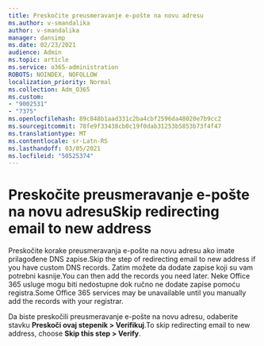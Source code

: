 ```yaml
---
title: Preskočite preusmeravanje e-pošte na novu adresu
ms.author: v-smandalika
author: v-smandalika
manager: dansimp
ms.date: 02/23/2021
audience: Admin
ms.topic: article
ms.service: o365-administration
ROBOTS: NOINDEX, NOFOLLOW
localization_priority: Normal
ms.collection: Adm_O365
ms.custom:
- "9002531"
- "7375"
ms.openlocfilehash: 89c848b1aad331c2ba4cbf2596da48020e7b9cc2
ms.sourcegitcommit: 78fe9f33438cb0c19f0dab31253b5853b73f4f47
ms.translationtype: MT
ms.contentlocale: sr-Latn-RS
ms.lasthandoff: 03/05/2021
ms.locfileid: "50525374"
---
```

# <a name="skip-redirecting-email-to-new-address"></a><span data-ttu-id="83bb2-102">Preskočite preusmeravanje e-pošte na novu adresu</span><span class="sxs-lookup"><span data-stu-id="83bb2-102">Skip redirecting email to new address</span></span>

<span data-ttu-id="83bb2-103">Preskočite korake preusmeravanja e-pošte na novu adresu ako imate prilagođene DNS zapise.</span><span class="sxs-lookup"><span data-stu-id="83bb2-103">Skip the step of redirecting email to new address if you have custom DNS records.</span></span> <span data-ttu-id="83bb2-104">Zatim možete da dodate zapise koji su vam potrebni kasnije.</span><span class="sxs-lookup"><span data-stu-id="83bb2-104">You can then add the records you need later.</span></span> <span data-ttu-id="83bb2-105">Neke Office 365 usluge mogu biti nedostupne dok ručno ne dodate zapise pomoću registra.</span><span class="sxs-lookup"><span data-stu-id="83bb2-105">Some Office 365 services may be unavailable until you manually add the records with your registrar.</span></span>

<span data-ttu-id="83bb2-106">Da biste preskočili preusmeravanje e-pošte na novu adresu, odaberite stavku **Preskoči ovaj stepenik > Verifikuj**.</span><span class="sxs-lookup"><span data-stu-id="83bb2-106">To skip redirecting email to new address, choose **Skip this step > Verify**.</span></span>
